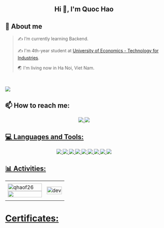 <!-- <img align="left" width="400" src="https://github.githubassets.com/images/modules/profile/profile-first-repo.svg" /> -->


<h2 align="center">Hi 👋, I'm Quoc Hao</h2>
<!--<p align="center">
  <h3 align="center">Java Backend Developer from Viet Nam</h3>
</p>-->

## 💫 About me

> ✍ I’m currently learning Backend.
> 
> ✍ I'm 4th-year student at [University of Economics - Technology for Industries](https://uneti.edu.vn/).
>
> 🌏 I'm living now in Ha Noi, Viet Nam.
<br />

![](https://komarev.com/ghpvc/?username=qhaof26&style=flat-square)

## 📫 How to reach me:

<p align="center">
  <a href="https://www.linkedin.com/in/quoc-hao-738261322/" target="_blank">
    <img src="https://img.icons8.com/?size=50&id=xuvGCOXi8Wyg&format=png&color=000000"/>
  </a>
<!--   <a href="https://github.com/qhaof26" alt="Github">
    <img src="https://img.icons8.com/?size=50&id=62856&format=png&color=000000"/>
  </a>  -->
  <a href="mailto:qhaofdev@gmail.com" alt="Email">
    <img src="https://img.icons8.com/?size=50&id=P7UIlhbpWzZm&format=png&color=000000"/>
  <!--</a>
    <a href="https://www.facebook.com/gqhaof" alt="Facebook">
    <img src="https://img.icons8.com/?size=50&id=118497&format=png&color=000000" target="_blank" />
  </a> -->
</p>

## 💻 Languages and Tools:
<p align="center"> 
  <img src="https://img.icons8.com/?size=50&id=40669&format=png&color=000000"/>
  <img src="https://img.icons8.com/?size=50&id=13679&format=png&color=000000"/>
  <img src="https://img.icons8.com/?size=50&id=90519&format=png&color=000000"/>
  <img src="https://img.icons8.com/?size=50&id=j9DnICNnlhGk&format=png&color=000000"/>
  <img src="https://img.icons8.com/?size=50&id=UFXRpPFebwa2&format=png&color=000000"/>
  <img src="https://img.icons8.com/?size=50&id=20906&format=png&color=000000"/>
  <img src="https://img.icons8.com/?size=50&id=9OGIyU8hrxW5&format=png&color=000000"/>
  <img src="https://img.icons8.com/?size=50&id=61466&format=png&color=000000"/>
  <img src="https://img.icons8.com/?size=50&id=QEQQKirln6Tf&format=png&color=000000"/>
</p>

## 📊 Activities:

<table style="width:100%;">
  <tr>
    <td>
      <img src="https://github-readme-stats.vercel.app/api/top-langs/?username=qhaof26&bg_color=FFFFFF00&text_color=179fa3&layout=compact&hide=CSS&langs_count=10" alt="qhaof26" width="100%"/>
      <img src="https://github-readme-stats.vercel.app/api?username=qhaof26" width="100%"/>
    </td>
    <td>
      <p align="center"> 
        <img src="https://cdn.dribbble.com/users/1059583/screenshots/4171367/coding-freak.gif" alt="dev" width="100%"/>
      </p>
    </td>
  </tr>
</table>

# Certificates:
